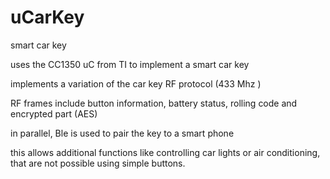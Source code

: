 # uCarKey
smart car key 

uses the CC1350 uC from TI to implement a smart car key 

implements a variation of the car key RF protocol (433 Mhz )  

RF frames include button information, battery status, rolling code and encrypted part (AES) 

in parallel, Ble is used to pair the key to a smart phone 

this allows additional functions like controlling car lights or air conditioning, that are not possible using simple buttons.
